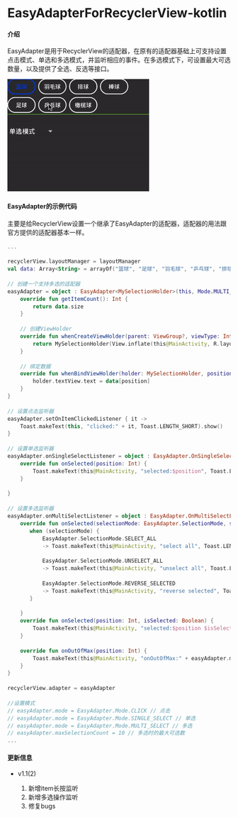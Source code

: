 # EasyAdapterForRecyclerView-kotlin


#### 介绍
EasyAdapter是用于RecyclerView的适配器，在原有的适配器基础上可支持设置点击模式、单选和多选模式，并监听相应的事件。在多选模式下，可设置最大可选数量，以及提供了全选、反选等接口。

![easyadapter](https://raw.githubusercontent.com/1993hzw/common/master/Androids/easyadapter.gif)


#### EasyAdapter的示例代码

主要是给RecyclerView设置一个继承了EasyAdapter的适配器，适配器的用法跟官方提供的适配器基本一样。

```kotlin
...

recyclerView.layoutManager = layoutManager
val data: Array<String> = arrayOf("篮球", "足球", "羽毛球", "乒乓球", "排球", "橄榄球", "棒球")

// 创建一个支持多选的适配器
easyAdapter = object : EasyAdapter<MySelectionHolder>(this, Mode.MULTI_SELECT) {
    override fun getItemCount(): Int {
        return data.size
    }

    // 创建ViewHolder
    override fun whenCreateViewHolder(parent: ViewGroup?, viewType: Int): MySelectionHolder {
        return MySelectionHolder(View.inflate(this@MainActivity, R.layout.item_string, null))
    }

    // 绑定数据
    override fun whenBindViewHolder(holder: MySelectionHolder, position: Int) {
        holder.textView.text = data[position]
    }
}

// 设置点击监听器
easyAdapter.setOnItemClickedListener { it ->
    Toast.makeText(this, "clicked:" + it, Toast.LENGTH_SHORT).show()
}

// 设置单选监听器
easyAdapter.onSingleSelectListener = object : EasyAdapter.OnSingleSelectListener {
    override fun onSelected(position: Int) {
        Toast.makeText(this@MainActivity, "selected:$position", Toast.LENGTH_SHORT).show()
    }

}

// 设置多选监听器
easyAdapter.onMultiSelectListener = object : EasyAdapter.OnMultiSelectListener {
    override fun onSelected(selectionMode: EasyAdapter.SelectionMode, selectedSet: Set<Int>) {
       when (selectionMode) {
           EasyAdapter.SelectionMode.SELECT_ALL
           -> Toast.makeText(this@MainActivity, "select all", Toast.LENGTH_SHORT).show()
    
           EasyAdapter.SelectionMode.UNSELECT_ALL
           -> Toast.makeText(this@MainActivity, "unselect all", Toast.LENGTH_SHORT).show()
    
           EasyAdapter.SelectionMode.REVERSE_SELECTED
           -> Toast.makeText(this@MainActivity, "reverse selected", Toast.LENGTH_SHORT).show()
       }
   
    }
    override fun onSelected(position: Int, isSelected: Boolean) {
        Toast.makeText(this@MainActivity, "selected:$position $isSelected", Toast.LENGTH_SHORT).show()
    }

    override fun onOutOfMax(position: Int) {
        Toast.makeText(this@MainActivity, "onOutOfMax:" + easyAdapter.maxSelectionCount, Toast.LENGTH_SHORT).show()
    }
}

recyclerView.adapter = easyAdapter

//设置模式
// easyAdapter.mode = EasyAdapter.Mode.CLICK // 点击
// easyAdapter.mode = EasyAdapter.Mode.SINGLE_SELECT // 单选
// easyAdapter.mode = EasyAdapter.Mode.MULTI_SELECT // 多选
// easyAdapter.maxSelectionCount = 10 // 多选时的最大可选数
...
```

#### 更新信息

* v1.1(2)
   
    1. 新增item长按监听
    2. 新增多选操作监听
    3. 修复bugs